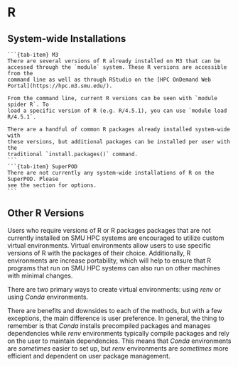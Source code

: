 # R

## System-wide Installations

````{tab-set}
```{tab-item} M3
There are several versions of R already installed on M3 that can be
accessed through the `module` system. These R versions are accessible from the
command line as well as through RStudio on the [HPC OnDemand Web Portal](https://hpc.m3.smu.edu/).

From the command line, current R versions can be seen with `module spider R`. To
load a specific version of R (e.g. R/4.5.1), you can use `module load R/4.5.1`.

There are a handful of common R packages already installed system-wide with
these versions, but additional packages can be installed per user with the
traditional `install.packages()` command.
```
```{tab-item} SuperPOD
There are not currently any system-wide installations of R on the SuperPOD. Please
see the section for options.
```
````


## Other R Versions

Users who require versions of R or R packages packages that are not currently
installed on SMU HPC systems are encouraged to utilize custom virtual
environments. Virtual environments allow users to use specific versions of R
with the packages of their choice. Additionally, R environments are increase
portability, which will help to ensure that R programs that run on SMU HPC
systems can also run on other machines with minimal changes.

There are two primary ways to create virtual environments: using _renv_ or
using _Conda_ environments.

There are benefits and downsides to each of the methods, but with a few
exceptions, the main difference is user preference. In general, the thing to
remember is that _Conda_ installs precompiled packages and manages dependencies
while _renv_ environments typically compile packages and rely on the user to
maintain dependencies. This means that _Conda_ environments are _sometimes_
easier to set up, but _renv_ environments are _sometimes_ more efficient and
dependent on user package management.

<!--## Instructions for setting up virtual environments

We encourage users to try setting up environments using the following methods
and choose the one that they are most comfortable with.

Next we'll look at setup up [R virtual environments](environments) using `renv`.-->

